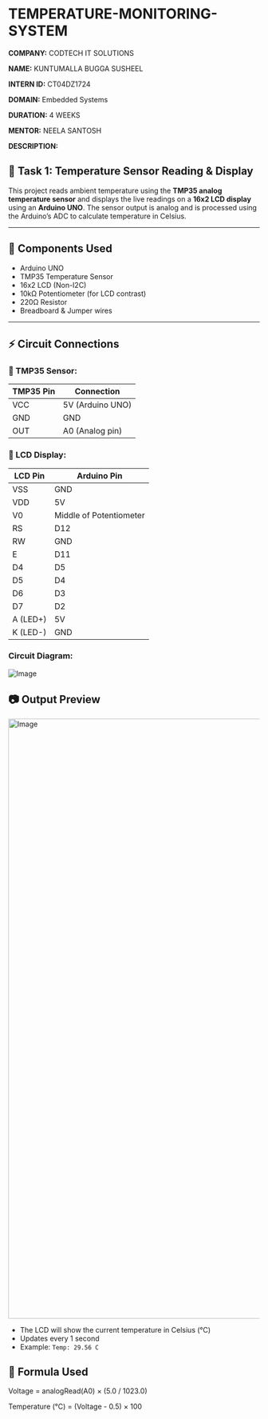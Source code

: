 # TEMPERATURE-MONITORING-SYSTEM


**COMPANY:** CODTECH IT SOLUTIONS

**NAME:** KUNTUMALLA BUGGA SUSHEEL

**INTERN ID:** CT04DZ1724 

**DOMAIN:** Embedded Systems

**DURATION:** 4 WEEKS  

**MENTOR:** NEELA SANTOSH  

**DESCRIPTION:**


## 📌 Task 1: Temperature Sensor Reading & Display

This project reads ambient temperature using the **TMP35 analog temperature sensor** and displays the live readings on a **16x2 LCD display** using an **Arduino UNO**. The sensor output is analog and is processed using the Arduino’s ADC to calculate temperature in Celsius.

---

## 🔧 Components Used

- Arduino UNO  
- TMP35 Temperature Sensor  
- 16x2 LCD (Non-I2C)  
- 10kΩ Potentiometer (for LCD contrast)
- 220Ω Resistor
- Breadboard & Jumper wires  

---

## ⚡ Circuit Connections

### 🔹 TMP35 Sensor:
| TMP35 Pin | Connection      |
|-----------|-----------------|
| VCC       | 5V (Arduino UNO)|
| GND       | GND             |
| OUT       | A0 (Analog pin) |

### 🔹 LCD Display:
| LCD Pin | Arduino Pin       |
|---------|-------------------|
| VSS     | GND               |
| VDD     | 5V                |
| V0      | Middle of Potentiometer |
| RS      | D12               |
| RW      | GND               |
| E       | D11               |
| D4      | D5                |
| D5      | D4                |
| D6      | D3                |
| D7      | D2                |
| A (LED+) | 5V               |
| K (LED-) | GND              |

### Circuit Diagram:

![Image](https://github.com/user-attachments/assets/9eba52da-459c-4714-86b4-44c1eb2432f4)



## 📷 Output Preview

<img width="1920" height="1200" alt="Image" src="https://github.com/user-attachments/assets/c9c26283-26ad-47a5-972a-7aef46f15a9f" />


- The LCD will show the current temperature in Celsius (°C)
- Updates every 1 second
- Example: `Temp: 29.56 C`






## 📌 Formula Used

Voltage = analogRead(A0) × (5.0 / 1023.0)

Temperature (°C) = (Voltage - 0.5) × 100
